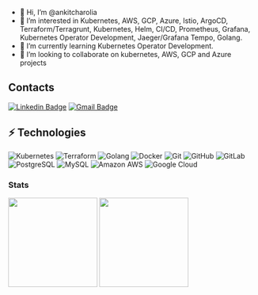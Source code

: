 - 👋 Hi, I’m @ankitcharolia
- 👀 I’m interested in Kubernetes, AWS, GCP, Azure, Istio, ArgoCD, Terraform/Terragrunt, Kubernetes, Helm, CI/CD, Prometheus, Grafana, Kubernetes Operator Development, Jaeger/Grafana Tempo, Golang.
- 🌱 I’m currently learning Kubernetes Operator Development.
- 💞️ I’m looking to collaborate on kubernetes, AWS, GCP and Azure projects

<!---
ankitcharolia/ankitcharolia is a ✨ special ✨ repository because its `README.md` (this file) appears on your GitHub profile.
You can click the Preview link to take a look at your changes.
--->

## Contacts
[![Linkedin Badge](https://img.shields.io/badge/-ankitcharolia-blue?style=flat-square&logo=Linkedin&logoColor=white&link=https://www.linkedin.com/in/ankitcharolia/)](https://www.linkedin.com/in/ankitcharolia/)
[![Gmail Badge](https://img.shields.io/badge/-ankitcharolia@gmail.com-c14438?style=flat-square&logo=Gmail&logoColor=white&link=mailto:ankitcharolia@gmail.com)](mailto:ankitcharolia@gmail.com)


## ⚡ Technologies

![Kubernetes](https://img.shields.io/badge/-Kubernetes-black?style=flat-square&logo=kubernetes)
![Terraform](https://img.shields.io/badge/-Terraform-black?style=flat-square&logo=terraform)
![Golang](https://img.shields.io/badge/-Golang-black?style=flat-square&logo=go)
![Docker](https://img.shields.io/badge/-Docker-black?style=flat-square&logo=docker)
![Git](https://img.shields.io/badge/-Git-black?style=flat-square&logo=git)
![GitHub](https://img.shields.io/badge/-GitHub-181717?style=flat-square&logo=github)
![GitLab](https://img.shields.io/badge/-GitLab-FCA121?style=flat-square&logo=gitlab)
![PostgreSQL](https://img.shields.io/badge/-PostgreSQL-336791?style=flat-square&logo=postgresql)
![MySQL](https://img.shields.io/badge/-MySQL-black?style=flat-square&logo=mysql)
![Amazon AWS](https://img.shields.io/badge/Amazon%20AWS-232F3E?style=flat-square&logo=amazon-aws)
![Google Cloud](https://img.shields.io/badge/Google%20Cloud-black?style=flat-square&logo=google-cloud)

### Stats

<div>
 <img height="180em" src="https://github-readme-stats.vercel.app/api?username=ankitcharolia&layout=compact&show_icons=true&theme=dark" />
 <img height="180em" src="https://github-readme-stats.vercel.app/api/top-langs/?username=ankitcharolia&layout=compact&langs_count=6&theme=dark&hide=css,scss,html,tex,makefile" />
</div>
